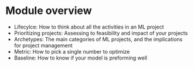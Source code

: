 # Module overview

* Lifecylce: How to think about all the activities in an ML project
* Prioritizing projects: Assessing to feasibility and impact of your projects
* Archetypes: The main categories of ML projects, and the implications for project management
* Metric: How to pick a single number to optimize
* Baseline: How to know if your model is preforming well


